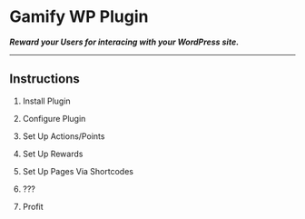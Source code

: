 # Gamify WP Plugin

***Reward your Users for interacing with your WordPress site.***

---

## Instructions

1.  Install Plugin

2.  Configure Plugin

3.  Set Up Actions/Points

4.  Set Up Rewards

5.  Set Up Pages Via Shortcodes

5.  ???

6.  Profit